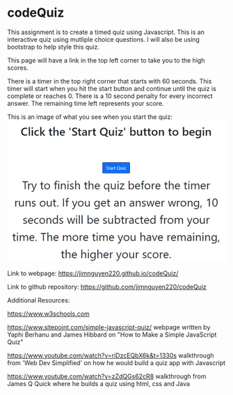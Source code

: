 # codeQuiz
This assignment is to create a timed quiz using Javascript.  This is an interactive quiz using mutliple choice questions.  I will also be using bootstrap to help style this quiz.

This page will have a link in the top left corner to take you to the high scores.  

There is a timer in the top right corner that starts with 60 seconds.  This timer will start when you hit the start button and continue until the quiz is complete or reaches 0.  There is a 10 second penalty for every incorrect answer.  The remaining time left represents your score.  


This is an image of what you see when you start the quiz:
![Start Quiz Image](./assets/codingQuiz.jpg)

Link to webpage: https://jimnguyen220.github.io/codeQuiz/

Link to github repository: https://github.com/jimnguyen220/codeQuiz

Additional Resources:

https://www.w3schools.com

https://www.sitepoint.com/simple-javascript-quiz/
webpage written by Yaphi Berhanu and James Hibbard on "How to Make a Simple JavaScript Quiz"

https://www.youtube.com/watch?v=riDzcEQbX6k&t=1330s
walkthrough from 'Web Dev Simplified' on how he would build a quiz app with Javascript 

https://www.youtube.com/watch?v=zZdQGs62cR8
walkthrough from James Q Quick where he builds a quiz using html, css and Java